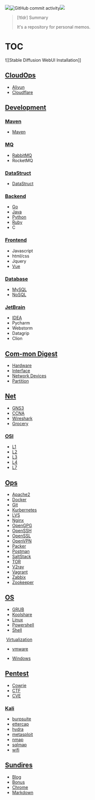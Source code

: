 
![](https://img.shields.io/github/repo-size/dhay3/archive)![GitHub commit activity](https://img.shields.io/github/commit-activity/w/dhay3/archive)![](https://img.shields.io/github/last-commit/dhay3/archive)

> [!tldr] Summary
> 
> It's a repository for personal memos.

# TOC


![[Stable Diffusion WebUI Installation]]

## [CloudOps](Docs/CloudOps/)

- [Aliyun](Docs/CloudOps/Aliyun/)
- [Cloudflare](Docs/CloudOps/Cloudflare/)

## [Development](Docs/Development/)

### [Maven](Docs/Development/Maven)

- [Maven](Docs/Development/Maven/)

### [MQ](Docs/Development/MQ)

- [RabbitMQ](Docs/Development/Rabbitmq/)
- RocketMQ

### [DataStruct](Docs/Development/DataStruct)

- [DataStruct](Docs/Development/DataStruct/)

### [Backend](Docs/Development/Backend)

- [Go](Docs/Development/Backend/Go)
- [Java](Docs/Development/Backend/Java)
- [Python](Docs/Development/Backend/Python)
- [Ruby](Docs/Development/Backend/Ruby)
- C

### [Frontend](Docs/Development/Frontend)

- Javascript
- html/css
- Jquery
- [Vue](Docs/Development/Frontend/Vue)

### [Database](Docs/Development/Database)

- [MySQL](Docs/Development/Database/MySQL)
- [NoSQL](Docs/Development/Database/NoSQL)

### [JetBrain](Docs/Development/JetBrain)

- [IDEA](Docs/Development/JetBrain/idea)
- Pycharm
- Webstorm
- Datagrip
- Clion

## [Com-mon Digest](Docs/Com-mon%20Digest)

- [Hardware](/home/cpl/note/Docs/Hardware/)
- [Interface](/home/cpl/note/Docs/Interface/)
- [Network Devices](/home/cpl/note/Docs/Network%20Devices/)
- [Partition](/home/cpl/note/Docs/Partition/)

## [Net](Docs/Net)

- [GNS3](Docs/Net/GN3/)
- [CCNA](Docs/Net/CCNA/)
- [Wireshark](Docs/Net/Wireshark/)
- [Grocery](Docs/Net/Grocery/)

### [OSI](Docs/Net/OSI)

- [L1](Docs/Net/OSI/L1/)
- [L2](Docs/Net/OSI/L2/)
- [L3](Docs/Net/OSI/L3/)
- [L4](Docs/Net/OSI/L4/)
- [L7](Docs/Net/OSI/L7/)

## [Ops](Docs/Ops)

- [Apache2](Docs/Ops/Apache2)
- [Docker](Docs/Ops/Docker)
- [Git](Docs/Ops/Git)
- [Kurbernetes](Docs/Ops/Kurbernetes)
- [LVS](Docs/Ops/LVS)
- [Nginx](Docs/Ops/Nginx)
- [OpenGPG](Docs/Ops/OpenGPG)
- [OpenSSH](Docs/Ops/OpenSSH)
- [OpenSSL](Docs/Ops/OpenSSL)
- [OpenVPN](Docs/Ops/OpenVPN)
- [Packer](Docs/Ops/Packer)
- [Postman](Docs/Ops/Postman)
- [SaltStack](Docs/Ops/SaltStack)
- [TOR](Docs/Ops/TOR)
- [V2ray](Docs/Ops/V2ray)
- [Vagrant](Docs/Ops/Vagrant)
- [Zabbix](Docs/Ops/Zabbix)
- [Zookeeper](Docs/Ops/Zookeeper)

##  [OS](Docs/OS)

- [GRUB](Docs/OS/GRUB)
- [Koolshare](Docs/OS/Koolshare)
- [Linux](Docs/OS/Linux)
- [Powershell](Docs/OS/Powershell)
- [Shell](Docs/OS/Shell)

​	[Virtualization](Docs/OS/Virtualization)

- [vmware](Docs/OS/Virtualization/vmware)

- [Windows](Docs/OS/Windows)

## [Pentest](Docs/Pentest)

- [Cowrie](Docs/Pentest/Cowrie)
- [CTF](Docs/Pentest/CTF)
- [CVE](Docs/Pentest/CVE)

### [Kali](Docs/Pentest/Kali)

- [burpsuite](Docs/Pentest/Kali/burpsuite)
- [ettercap](Docs/Pentest/Kali/ettercap)
- [hydra](Docs/Pentest/Kali/hydra)
- [metasploit](Docs/Pentest/Kali/metasploit)
- [nmap](Docs/Pentest/Kali/nmap)
- [sqlmap](Docs/Pentest/Kali/sqlmap)
- [wifi](Docs/Pentest/Kali/wifi)

## [Sundires](Docs/Sundries/)

- [Blog](Docs/Sundries/Blog)
- [Bonus](Docs/Sundries/Bonus)
- [Chrome](Docs/Sundries/Chrome)
- [Markdown](Docs/Sundries/Markdown)